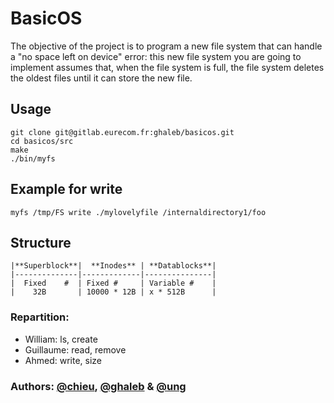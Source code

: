 # BasicOS

The objective of the project is to program a new file system that can handle a "no space left on device" error: this new file system you are going to implement assumes that, when the file system is full, the file system deletes the oldest files until it can store the new file.

## Usage
```
git clone git@gitlab.eurecom.fr:ghaleb/basicos.git
cd basicos/src
make
./bin/myfs
```

## Example for write
```
myfs /tmp/FS write ./mylovelyfile /internaldirectory1/foo
```

## Structure 
```
|**Superblock**|  **Inodes** | **Datablocks**|
|--------------|-------------|---------------|
|  Fixed	#  | Fixed #	 | Variable #    |
|	 32B       | 10000 * 12B | x * 512B 	 |
```

### Repartition:
- William: ls, create
- Guillaume: read, remove
- Ahmed: write, size
### Authors: [@chieu](https://gitlab.eurecom.fr/chieu), [@ghaleb](https://gitlab.eurecom.fr/ghaleb) & [@ung](https://gitlab.eurecom.fr/ung)